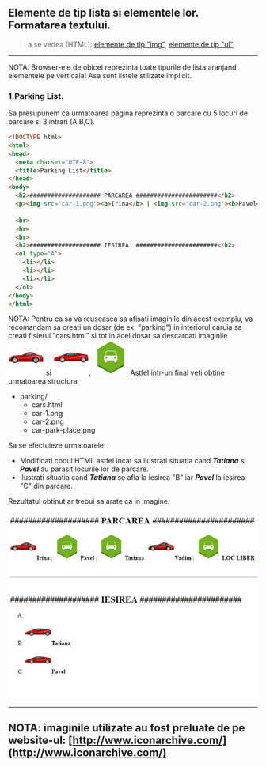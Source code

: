 ## Elemente de tip lista si elementele lor. Formatarea textului.

> a se vedea (HTML):
[elemente de tip "img"](http://htmlbook.ru/html/img),
[elemente de tip "ul"](http://htmlbook.ru/html/ul),


---

NOTA: Browser-ele de obicei reprezinta toate tipurile de lista aranjand elementele pe verticala! Asa sunt listele stilizate implicit.

### 1.Parking List.

Sa presupunem ca urmatoarea pagina reprezinta o parcare cu 5 locuri de parcare si 3 intrari (A,B,C).


```html
<!DOCTYPE html>
<html>
<head>
  <meta charset="UTF-8">
  <title>Parking List</title>
</head>
<body>
  <h2>#################### PARCAREA #######################</h2>
  <p><img src="car-1.png"><b>Irina</b> | <img src="car-2.png"><b>Pavel</b> | <img src="car-2.png"><b>Tatiana</b> | <img src="car-1.png"><b>Vadim</b> | <img src="car-park-place.png"><b>LOC LIBER</b></p>

  <br>
  <hr>
  <br>
  <h2>#################### IESIREA  #######################</h2>
  <ol type="A">
    <li></li>
    <li></li>
    <li></li>
  </ol>
</body>
</html>


```

NOTA: Pentru ca sa va reuseasca sa afisati imaginile din acest exemplu, va recomandam sa creati un dosar (de ex. "parking") in interiorul caruia sa creati fisierul "cars.html" si tot in acel dosar sa descarcati imaginile ![car1](car-1.png) si ![car2](car-2.png), ![car2](car-park-place.png)
Astfel intr-un final veti obtine urmatoarea structura
* parking/
  - cars.html
  - car-1.png
  - car-2.png
  - car-park-place.png


Sa se efectuieze urmatoarele:
  * Modificati codul HTML astfel incat sa ilustrati situatia cand ***Tatiana*** si ***Pavel*** au parasit locurile lor de parcare.
  * Ilustrati situatia cand ***Tatiana*** se afla la iesirea "B" iar ***Pavel*** la iesirea "C" din parcare.

Rezultatul obtinut ar trebui sa arate ca in imagine.

  ![airport1](parking-list-1.png)

---

NOTA: imaginile utilizate au fost preluate de pe website-ul: [http://www.iconarchive.com/](http://www.iconarchive.com/)
---
